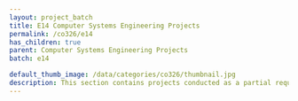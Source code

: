 ```yaml
---
layout: project_batch
title: E14 Computer Systems Engineering Projects
permalink: /co326/e14
has_children: true
parent: Computer Systems Engineering Projects
batch: e14

default_thumb_image: /data/categories/co326/thumbnail.jpg
description: This section contains projects conducted as a partial requirement to complete the course CO326. The timeline for the project is semester 6 (second semester of the third year) of the undergraduate. The main objective of this is to give students a hand on experience of Industrial Communication Networks.
---
```

